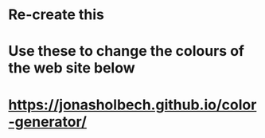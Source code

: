 # Re-create this

# Use these to change the colours of the web site below

# https://jonasholbech.github.io/color-generator/
